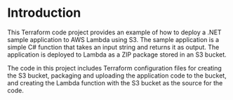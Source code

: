 # Introduction
 This Terraform code project provides an example of how to deploy a .NET sample application to AWS Lambda using S3. The sample application is a simple C# function that takes an input string and returns it as output. The application is deployed to Lambda as a ZIP package stored in an S3 bucket.

The code in this project includes Terraform configuration files for creating the S3 bucket, packaging and uploading the application code to the bucket, and creating the Lambda function with the S3 bucket as the source for the code.

